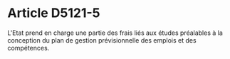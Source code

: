 # Article D5121-5

  
L'Etat prend en charge une partie des frais liés aux études préalables à la conception du plan de gestion prévisionnelle des emplois et des compétences.